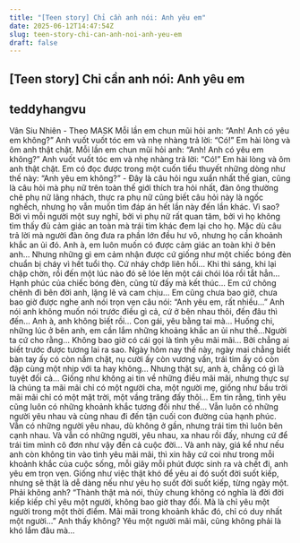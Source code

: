 ```yaml
---
title: "[Teen story] Chỉ cần anh nói: Anh yêu em"
date: 2025-06-12T14:47:54Z
slug: teen-story-chi-can-anh-noi-anh-yeu-em
draft: false
---
```


## [Teen story] Chỉ cần anh nói: Anh yêu em

## teddyhangvu

Vân Siu Nhiên - Theo MASK
Mỗi lần em chun mũi hỏi anh: “Anh! Anh có yêu em không?” Anh vuốt vuốt tóc em và nhẹ nhàng trả lời: “Có!” Em hài lòng và ôm anh thật chặt.
Mỗi lần em chun mũi hỏi anh: “Anh! Anh có yêu em không?” Anh vuốt vuốt tóc em và nhẹ nhàng trả lời: “Có!” Em hài lòng và ôm anh thật chặt. 
Em có đọc được trong một cuốn tiểu thuyết những dòng như thế này: “Anh yêu em không?” - Đây là câu hỏi ngu xuẩn nhất thế gian, cũng là câu hỏi mà phụ nữ trên toàn thế giới thích tra hỏi nhất, đàn ông thường chê phụ nữ lãng nhách, thực ra phụ nữ cũng biết câu hỏi này là ngốc nghếch, nhưng họ vẫn muốn tìm đáp án hết lần này đến lần khác. Vì sao? Bởi vì mỗi người một suy nghĩ, bởi vì phụ nữ rất quan tâm, bởi vì họ không tìm thấy đủ cảm giác an toàn mà trái tim khác đem lại cho họ. 
Mặc dù câu trả lời mà người đàn ông đưa ra phần lớn đều hư vô, nhưng họ cần khoảnh khắc an ủi đó.
Anh à, em luôn muốn có được cảm giác an toàn khi ở bên anh… Nhưng những gì em cảm nhận được cứ giống như một chiếc bóng đèn chuẩn bị cháy vì hết tuổi thọ. Cứ nháy chớp liên hồi… Khi thì sáng, khi lại chập chờn, rồi đến một lúc nào đó sẽ lóe lên một cái chói lóa rồi tắt hẳn… Hạnh phúc của chiếc bóng đèn, cũng từ đấy mà kết thúc… Em cứ chông chênh đi bên đời anh, lặng lẽ và cam chịu… Em cũng chưa bao giờ, chưa bao giờ được nghe anh nói trọn vẹn câu nói: “Anh yêu em, rất nhiều…”
Anh nói anh không muốn nói trước điều gì cả, cứ ở bên nhau thôi, đến đâu thì đến… Anh à, anh không biết rồi… Con gái, yêu bằng tai mà… Huống chi, những lúc ở bên anh, em cần lắm những khoảng khắc an ủi như thế…Người ta cứ cho rằng… Không bao giờ có cái gọi là tình yêu mãi mãi… Bởi chẳng ai biết trước được tương lai ra sao. Ngày hôm nay thế này, ngày mai chẳng biết bàn tay ấy có còn nắm chặt, nụ cười ấy còn vương vấn, trái tim ấy có còn đập cùng một nhịp với ta hay không… Nhưng thật sự, anh à, chẳng có gì là tuyệt đối cả… Giống như không ai tin về những điều mãi mãi, nhưng thực sự là chúng ta mãi mãi chỉ có một người cha, một người mẹ, giống như bầu trời mãi mãi chỉ có một mặt trời, một vầng trăng đấy thôi… 
Em tin rằng, tình yêu cũng luôn có những khoảnh khắc tương đối như thế… 
Vẫn luôn có những người yêu nhau và cùng nhau đi đến tận cuối con đường của hạnh phúc.
Vẫn có những người yêu nhau, dù không ở gần, nhưng trái tim thì luôn bên cạnh nhau.
Và vẫn có những người, yêu nhau, xa nhau rồi đấy, nhưng cứ để trái tim mình cô đơn như vậy đến cả cuộc đời… 
Và anh này, giá kể như nếu anh còn không tin vào tình yêu mãi mãi, thì xin hãy cứ coi như trong mỗi khoảnh khắc của cuộc sống, mỗi giây mỗi phút được sinh ra và chết đi, anh yêu em trọn vẹn. Giống như việc thật khó để yêu ai đó suốt đời suốt kiếp, nhưng sẽ thật là dễ dàng nếu như yêu họ suốt đời suốt kiếp, từng ngày một. Phải không anh? 
“Thành thật mà nói, thủy chung không có nghĩa là đời đời kiếp kiếp chỉ yêu một người, không bao giờ thay đổi. 
Mà là chỉ yêu một người trong một thời điểm. Mãi mãi trong khoảnh khắc đó, chỉ có duy nhất một người…”
Anh thấy không? Yêu một người mãi mãi, cũng không phải là khó lắm đâu mà…